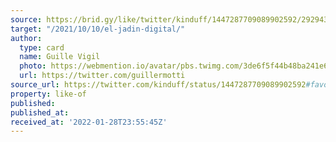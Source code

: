 ```yaml
---
source: https://brid.gy/like/twitter/kinduff/1447287709089902592/292943889
target: "/2021/10/10/el-jadin-digital/"
author:
  type: card
  name: Guille Vigil
  photo: https://webmention.io/avatar/pbs.twimg.com/3de6f5f44b48ba241e692d5fdae4bbb99cf8f698fd7a48fd0dcbce78d20a3dc4.jpg
  url: https://twitter.com/guillermotti
source_url: https://twitter.com/kinduff/status/1447287709089902592#favorited-by-292943889
property: like-of
published: 
published_at: 
received_at: '2022-01-28T23:55:45Z'
---
```


